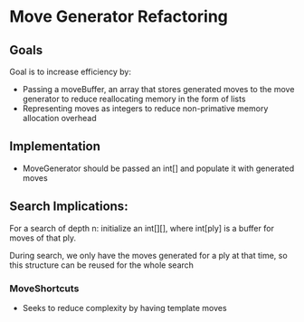 # Move Generator Refactoring

## Goals

Goal is to increase efficiency by:
 - Passing a moveBuffer, an array that stores generated moves to the move generator
to reduce reallocating memory in the form of lists
 - Representing moves as integers to reduce non-primative memory allocation overhead

## Implementation

 - MoveGenerator should be passed an int[] and populate it with generated moves


## Search Implications:
For a search of depth n:
initialize an int[][], where int[ply] is a buffer for moves of that ply.

During search, we only have the moves generated for a ply at that time, so this structure can be reused for the whole search


### MoveShortcuts

 - Seeks to reduce complexity by having template moves 